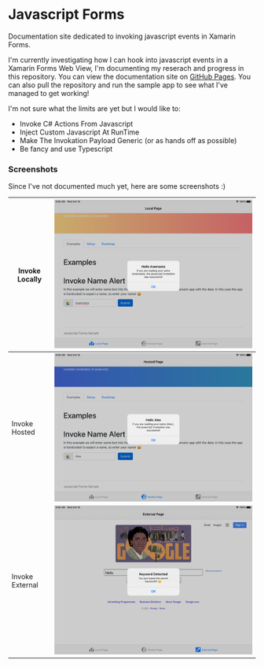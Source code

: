 # Javascript Forms
Documentation site dedicated to invoking javascript events in Xamarin Forms.



I'm currently investigating how I can hook into javascript events in a Xamarin Forms Web View, I'm documenting my reserach and progress in this repository. You can view the documentation site on [GitHub Pages](https://axemasta.github.io/JavascriptForms/index.html). You can also pull the repository and run the sample app to see what I've managed to get working!



I'm not sure what the limits are yet but I would like to:

- Invoke C# Actions From Javascript
- Inject Custom Javascript At RunTime
- Make The Invokation Payload Generic (or as hands off as possible)
- Be fancy and use Typescript



### Screenshots

Since I've not documented much yet, here are some screenshots :)

| Invoke Locally  | ![Invoke Locally In Sample App](docs/assets/invoke-locally.png) |
| --------------- | ------------------------------------------------------------ |
| Invoke Hosted   | ![Invoke Hosted In Sample App](docs/assets/invoke-hosted.png) |
| Invoke External | ![Invoke Externally In Sample App](docs/assets/invoke-external.png) |